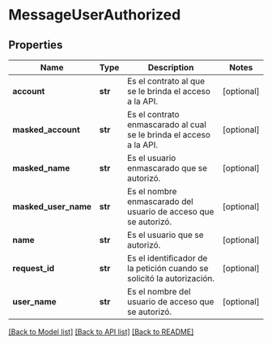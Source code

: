 # MessageUserAuthorized

## Properties
Name | Type | Description | Notes
------------ | ------------- | ------------- | -------------
**account** | **str** | Es el contrato al que se le brinda el acceso a la API. | [optional] 
**masked_account** | **str** | Es el contrato enmascarado al cual se le brinda el acceso a la API. | [optional] 
**masked_name** | **str** | Es el usuario enmascarado que se autorizó. | [optional] 
**masked_user_name** | **str** | Es el nombre enmascarado del usuario de acceso que se autorizó. | [optional] 
**name** | **str** | Es el usuario que se autorizó. | [optional] 
**request_id** | **str** | Es el identificador de la petición cuando se solicitó la autorización. | [optional] 
**user_name** | **str** | Es el nombre del usuario de acceso que se autorizó. | [optional] 

[[Back to Model list]](../README.md#documentation-for-models) [[Back to API list]](../README.md#documentation-for-api-endpoints) [[Back to README]](../README.md)

